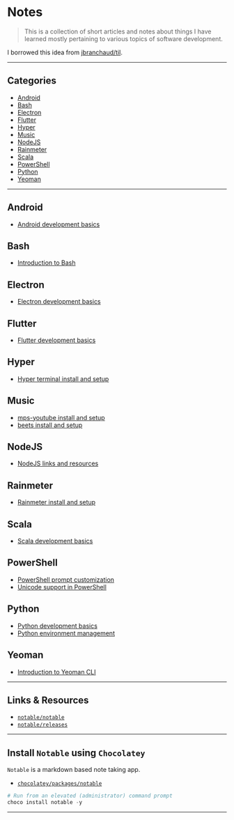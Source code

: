 
# Notes

> This is a collection of short articles and notes about things I have learned mostly pertaining to various topics of software development.

I borrowed this idea from [jbranchaud/til](https://github.com/jbranchaud/til).

---

## Categories

- [Android](https://github.com/patevs/notes#android)
- [Bash](https://github.com/patevs/notes#bash)
- [Electron](https://github.com/patevs/notes#electron)
- [Flutter](https://github.com/patevs/notes#flutter)
- [Hyper](https://github.com/patevs/notes#hyper)
- [Music](https://github.com/patevs/notes#music)
- [NodeJS](https://github.com/patevs/notes#nodejs)
- [Rainmeter](https://github.com/patevs/notes#rainmeter)
- [Scala](https://github.com/patevs/notes#scala)
- [PowerShell](https://github.com/patevs/notes#powershell)
- [Python](https://github.com/patevs/notes#python)
- [Yeoman](https://github.com/patevs/notes#yeoman)

---

## Android

- [Android development basics](https://github.com/patevs/notes/blob/master/android/android-basics.md)

## Bash

- [Introduction to Bash](https://github.com/patevs/notes/blob/master/bash/bash-basics.md)

## Electron

- [Electron development basics](https://github.com/patevs/notes/blob/master/electron/electron-basics.md)

## Flutter

- [Flutter development basics](https://github.com/patevs/notes/blob/master/flutter/flutter-basics.md)

## Hyper

- [Hyper terminal install and setup](https://github.com/patevs/notes/blob/master/hyper/hyper-basics.md)

## Music

- [mps-youtube install and setup](https://github.com/patevs/notes/blob/master/music/mpsyt.md)
- [beets install and setup](https://github.com/patevs/notes/blob/master/music/beets.md)

## NodeJS

- [NodeJS links and resources](https://github.com/patevs/notes/blob/master/nodejs/node-basics.md)

## Rainmeter

- [Rainmeter install and setup](https://github.com/patevs/notes/blob/master/rainmeter/rainmeter-basics.md)

## Scala

- [Scala development basics](https://github.com/patevs/notes/blob/master/scala/scala-basics.md)

## PowerShell

- [PowerShell prompt customization](https://github.com/patevs/notes/blob/master/powershell/powershell-custom.md)
- [Unicode support in PowerShell](https://github.com/patevs/notes/blob/master/powershell/unicode-support.md)

## Python

- [Python development basics](https://github.com/patevs/notes/blob/master/python/python-basics.md)
- [Python environment management](https://github.com/patevs/notes/blob/master/python/python-environment.md)

## Yeoman

- [Introduction to Yeoman CLI](https://github.com/patevs/notes/blob/master/yeoman/yeoman-basics.md)

---

## Links & Resources

- [`notable/notable`](https://github.com/notable/notable)
- [`notable/releases`](https://github.com/notable/notable/releases)

---

## Install `Notable` using `Chocolatey`

`Notable` is a markdown based note taking app.

- [`chocolatey/packages/notable`](https://chocolatey.org/packages/notable)

```powershell
# Run from an elevated (administrator) command prompt
choco install notable -y
```

---
